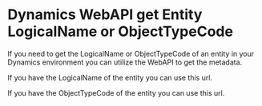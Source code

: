 # Dynamics WebAPI get Entity LogicalName or ObjectTypeCode

If you need to get the LogicalName or ObjectTypeCode of an entity in your Dynamics environment you can utilize the WebAPI to get the metadata.

If you have the LogicalName of the entity you can use this url.

If you have the ObjectTypeCode of the entity you can use this url.
<!--stackedit_data:
eyJoaXN0b3J5IjpbNDQ5OTU0MTMzXX0=
-->
